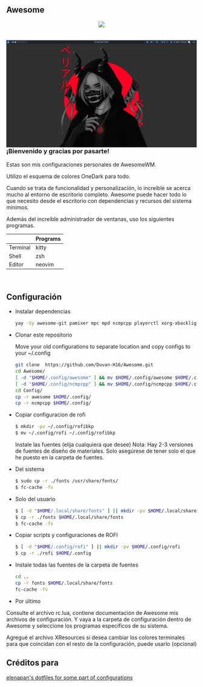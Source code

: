 ## Awesome
<div align="center">
    <img src="https://awesomewm.org/images/awesome-logo.svg">
</div>

<br>

<p align="center">
	<img src=".Screenshot/Awesome.png" align="right" width="1080px">
</p>

### ¡Bienvenido y gracias por pasarte!
Estas son mis configuraciones personales de AwesomeWM.

Utilizo el esquema de colores OneDark para todo.

Cuando se trata de funcionalidad y personalización, lo increíble se acerca mucho al entorno de escritorio completo.
Awesome puede hacer todo lo que necesito desde el escritorio con dependencias y recursos del sistema mínimos.

Además del increíble administrador de ventanas, uso los siguientes programas.

|            | Programs           |
| ---------- | ------------------ |
| Terminal   | kitty              |
| Shell      | zsh                |
| Editor     | neovim             |

<br>

## Configuración

- Instalar dependencias
  ```sh
  yay -Sy awesome-git pamixer mpc mpd ncmpcpp playerctl xorg-xbacklight rofi jq maim simple-mtpfs ffmpeg fuse2 wmctrl xclip \ xdotool --needed
  ```
- Clonar este repositorio

   Move your old configurations to separate location and copy configs to your ~/.config

    ```sh
   git clone  https://github.com/Duvan-H16/Awesome.git
   cd Awesome/
   [ -d "$HOME/.config/awesome" ] && mv $HOME/.config/awesome $HOME/.config/Bkpawesome
   [ -d "$HOME/.config/ncmpcpp" ] && mv $HOME/.config/ncmpcpp $HOME/.config/Bkpncmpcpp
   cd Config/
   cp -r awesome $HOME/.config/
   cp -r ncmpcpp $HOME/.config/
  ```
- Copiar configuracion de rofi
  ```sh
  $ mkdir -pv ~/.config/rofibkp
  $ mv ~/.config/rofi ~/.config/rofibkp
  ```
  Instale las fuentes (elija cualquiera que desee) Nota: Hay 2-3 versiones de fuentes de diseño de materiales. Solo asegúrese de tener solo el que he puesto en la carpeta de fuentes.

- Del sistema
  ```sh
  $ sudo cp -r ./fonts /usr/share/fonts/
  $ fc-cache -fv
  ```
- Solo del usuario
  ```sh
  $ [ -d "$HOME/.local/share/fonts" ] || mkdir -pv $HOME/.local/share/fonts
  $ cp -r ./fonts $HOME/.local/share/fonts
  $ fc-cache -fv
  ```
- Copiar scripts y configuraciones de ROFI
  ```sh
  $ [ -d "$HOME/.config/rofi" ] || mkdir -pv $HOME/.config/rofi
  $ cp -r ./rofi $HOME/.config
  ```
- Instale todas las fuentes de la carpeta de fuentes
    ```sh
    cd ..
    cp -r fonts $HOME/.local/share/fonts
    fc-cache -fv
    ```
- Por último

Consulte el archivo rc.lua, contiene documentación de Awesome mis archivos de configuración. Y vaya a la carpeta de configuración dentro de Awesome y seleccione los programas específicos de su sistema.

 Agregué el archivo XResources si desea cambiar los colores terminales para que coincidan con el resto de la configuración, puede usarlo (opcional)



## Créditos para
  [elenapan's dotfiles for some part of configurations](https://github.com/elenapan/dotfiles)
